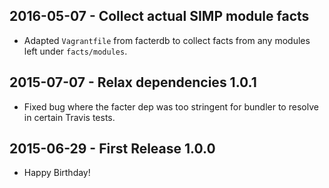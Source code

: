 ## 2016-05-07 - Collect actual SIMP module facts
- Adapted `Vagrantfile` from facterdb to collect facts from any modules left
  under `facts/modules`.

## 2015-07-07 - Relax dependencies 1.0.1
- Fixed bug where the facter dep was too stringent for bundler to resolve in
  certain Travis tests.

## 2015-06-29 - First Release 1.0.0
- Happy Birthday!
